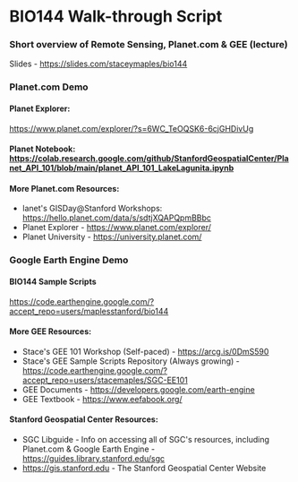 # BIO144 Walk-through Script

### Short overview of Remote Sensing, Planet.com & GEE (lecture)

Slides - https://slides.com/staceymaples/bio144 

### Planet.com Demo
#### Planet Explorer:
https://www.planet.com/explorer/?s=6WC_TeOQSK6-6cjGHDivUg

#### Planet Notebook: https://colab.research.google.com/github/StanfordGeospatialCenter/Planet_API_101/blob/main/planet_API_101_LakeLagunita.ipynb

#### More Planet.com Resources:
* lanet's GISDay@Stanford Workshops: https://hello.planet.com/data/s/sdtjXQAPQpmBBbc 
* Planet Explorer - https://www.planet.com/explorer/
* Planet University - https://university.planet.com/ 

### Google Earth Engine Demo

#### BIO144 Sample Scripts
https://code.earthengine.google.com/?accept_repo=users/maplesstanford/bio144

#### More GEE Resources:
* Stace's GEE 101 Workshop (Self-paced) - https://arcg.is/0DmS590  
* Stace's GEE Sample Scripts Repository (Always growing) - https://code.earthengine.google.com/?accept_repo=users/stacemaples/SGC-EE101  
* GEE Documents - https://developers.google.com/earth-engine  
* GEE Textbook - https://www.eefabook.org/ 

#### Stanford Geospatial Center Resources:
* SGC Libguide - Info on accessing all of SGC's resources, including Planet.com & Google Earth Engine - https://guides.library.stanford.edu/sgc
* https://gis.stanford.edu - The Stanford Geospatial Center Website
